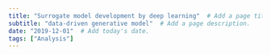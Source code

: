 ```yaml
---
title: "Surrogate model development by deep learning"  # Add a page title.
subtitle: "data-driven generative model"  # Add a page description.
date: "2019-12-01"  # Add today's date.
tags: ["Analysis"]
---
```


